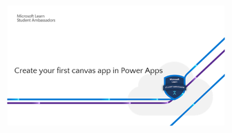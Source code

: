<p align="center">
  <img width="600"  src="https://github.com/ChristinaPa/Microsoft-Learn-Student-Ambassadors-Events/blob/main/Create%20your%20first%20app%20in%20Power%20Apps/Power%20Apps%20logo.png">
</p>

